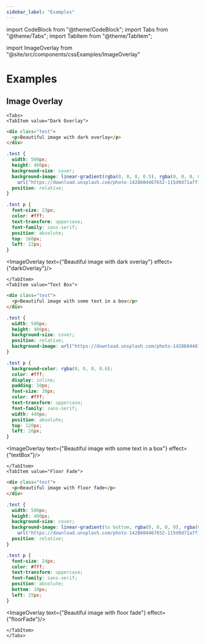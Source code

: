 ```yaml
---
sidebar_label: "Examples"
---
```


import CodeBlock from "@theme/CodeBlock";
import Tabs from "@theme/Tabs";
import TabItem from "@theme/TabItem";

import ImageOverlay from "@site/src/components/cssExamples/ImageOverlay"

# Examples

## Image Overlay

```mdx-code-block
<Tabs>
<TabItem value="Dark Overlay">
```

```html
<div class="test">
  <p>Beautiful image with dark overlay</p>
</div>
```

```css
.test {
  width: 500px;
  height: 400px;
  background-size: cover;
  background-image: linear-gradient(rgba(0, 0, 0, 0.5), rgba(0, 0, 0, 0.5)),
    url("https://download.unsplash.com/photo-1428604467652-115d9d71a7f1");
  position: relative;
}

.test p {
  font-size: 23px;
  color: #fff;
  text-transform: uppercase;
  font-family: sans-serif;
  position: absolute;
  top: 160px;
  left: 22px;
}
```

<ImageOverlay text={"Beautiful image with dark overlay"} effect={"darkOverlay"}/>

```mdx-code-block
</TabItem>
<TabItem value="Text Box">
```

```html
<div class="test">
  <p>Beautiful image with some text in a box</p>
</div>
```

```css
.test {
  width: 500px;
  height: 400px;
  background-size: cover;
  position: relative;
  background-image: url("https://download.unsplash.com/photo-1428604467652-115d9d71a7f1");
}

.test p {
  background-color: rgba(0, 0, 0, 0.6);
  color: #fff;
  display: inline;
  padding: 10px;
  font-size: 30px;
  color: #fff;
  text-transform: uppercase;
  font-family: sans-serif;
  width: 440px;
  position: absolute;
  top: 120px;
  left: 20px;
}
```

<ImageOverlay text={"Beautiful image with some text in a box"} effect={"textBox"}/>

```mdx-code-block
</TabItem>
<TabItem value="Floor Fade">
```

```html
<div class="test">
  <p>Beautiful image with floor fade</p>
</div>
```

```css
.test {
  width: 500px;
  height: 400px;
  background-size: cover;
  background-image: linear-gradient(to bottom, rgba(0, 0, 0, 0), rgba(0, 0, 0, 0.6)),
    url("https://download.unsplash.com/photo-1428604467652-115d9d71a7f1");
  position: relative;
}

.test p {
  font-size: 24px;
  color: #fff;
  text-transform: uppercase;
  font-family: sans-serif;
  position: absolute;
  bottom: 10px;
  left: 25px;
}
```

<ImageOverlay text={"Beautiful image with floor fade"} effect={"floorFade"}/>

```mdx-code-block
</TabItem>
</Tabs>
```
